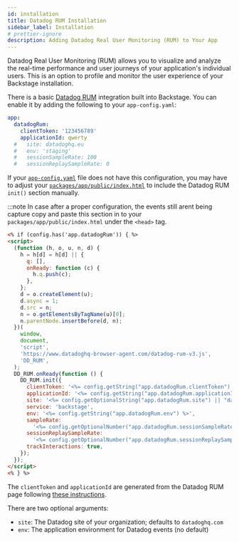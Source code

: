 ```yaml
---
id: installation
title: Datadog RUM Installation
sidebar_label: Installation
# prettier-ignore
description: Adding Datadog Real User Monitoring (RUM) to Your App
---
```


Datadog Real User Monitoring (RUM) allows you to visualize and analyze the
real-time performance and user journeys of your application's individual users.
This is an option to profile and monitor the user experience of your Backstage
installation.

There is a basic [Datadog RUM](https://docs.datadoghq.com/real_user_monitoring/)
integration built into Backstage. You can enable it by adding the following to
your `app-config.yaml`:

```yaml
app:
  datadogRum:
    clientToken: '123456789'
    applicationId: qwerty
  #   site: datadoghq.eu
  #   env: 'staging'
  #   sessionSampleRate: 100
  #   sessionReplaySampleRate: 0
```

If your [`app-config.yaml`](https://github.com/backstage/backstage/blob/e0506af8fc54074a160fb91c83d6cae8172d3bb3/app-config.yaml#L5) file does not have this configuration, you may have to adjust your [`packages/app/public/index.html`](https://github.com/backstage/backstage/blob/e0506af8fc54074a160fb91c83d6cae8172d3bb3/packages/app/public/index.html#L69) to include the Datadog RUM `init()` section manually.

:::note
In case after a proper configuration, the events still arent being capture copy and paste this section in to your `packages/app/public/index.html` under the `<head>` tag.

```html
<% if (config.has('app.datadogRum')) { %>
<script>
  (function (h, o, u, n, d) {
    h = h[d] = h[d] || {
      q: [],
      onReady: function (c) {
        h.q.push(c);
      },
    };
    d = o.createElement(u);
    d.async = 1;
    d.src = n;
    n = o.getElementsByTagName(u)[0];
    n.parentNode.insertBefore(d, n);
  })(
    window,
    document,
    'script',
    'https://www.datadoghq-browser-agent.com/datadog-rum-v3.js',
    'DD_RUM',
  );
  DD_RUM.onReady(function () {
    DD_RUM.init({
      clientToken: '<%= config.getString("app.datadogRum.clientToken") %>',
      applicationId: '<%= config.getString("app.datadogRum.applicationId") %>',
      site: '<%= config.getOptionalString("app.datadogRum.site") || "datadoghq.com" %>',
      service: 'backstage',
      env: '<%= config.getString("app.datadogRum.env") %>',
      sampleRate:
        '<%= config.getOptionalNumber("app.datadogRum.sessionSampleRate") || 100 %>',
      sessionReplaySampleRate:
        '<%= config.getOptionalNumber("app.datadogRum.sessionReplaySampleRate") || 0 %>',
      trackInteractions: true,
    });
  });
</script>
<% } %>
```

The `clientToken` and `applicationId` are generated from the Datadog RUM page
following
[these instructions](https://docs.datadoghq.com/real_user_monitoring/browser/).

There are two optional arguments:

- `site`: The Datadog site of your organization; defaults to `datadoghq.com`
- `env`: The application environment for Datadog events (no default)
